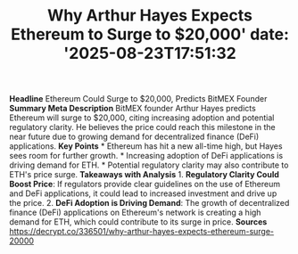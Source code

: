 ﻿---
title: "Why Arthur Hayes Expects Ethereum to Surge to $20,000'
date: '2025-08-23T17:51:32"
category: "Markets"
summary: ""
slug: "why arthur hayes expects ethereum to surge to 20000"
source_urls:
  - "https://decrypt.co/336501/why-arthur-hayes-expects-ethereum-surge-20000"
seo:
  title: "Why Arthur Hayes Expects Ethereum to Surge to $20,000 | Hash n Hedge'
  description: '"
  keywords: ["news", "markets", "brief"]
---
**Headline** Ethereum Could Surge to $20,000, Predicts BitMEX Founder  **Summary Meta Description** BitMEX founder Arthur Hayes predicts Ethereum will surge to $20,000, citing increasing adoption and potential regulatory clarity. He believes the price could reach this milestone in the near future due to growing demand for decentralized finance (DeFi) applications.  **Key Points**  * Ethereum has hit a new all-time high, but Hayes sees room for further growth. * Increasing adoption of DeFi applications is driving demand for ETH. * Potential regulatory clarity may also contribute to ETH's price surge.  **Takeaways with Analysis**  1. **Regulatory Clarity Could Boost Price**: If regulators provide clear guidelines on the use of Ethereum and DeFi applications, it could lead to increased investment and drive up the price. 2. **DeFi Adoption is Driving Demand**: The growth of decentralized finance (DeFi) applications on Ethereum's network is creating a high demand for ETH, which could contribute to its surge in price.  **Sources** https://decrypt.co/336501/why-arthur-hayes-expects-ethereum-surge-20000 
